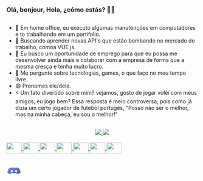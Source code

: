 ### Olá, bonjour, Hola, ¿cómo estás?  🖖🙂
##
- 🔭 Em home office, eu executo algumas manutenções em computadores e to trabalhando em um portifolio.
- 🌱 Buscando aprender novas API's que estão bombando no mercado de trabalho, comoa VUE js. 
- 👯 Eu busco um oportunidade de emprego para que eu possa me desenvolver ainda mais e colaborar com a empresa de forma que a mesma cresça e tenha muito lucro.
- 💬 Me pergunte sobre tecnologias, games, o que faço no meu tempo livre.
- 😄 Pronomes ele/dele.
- ⚡ Um fato divertido sobre mim? vejamos, gosto de jogar volêi com meus amigos, eu jogo bem? Essa resposta é meio controversa, pois como já dizia um certo jogador de futebol portugês, "Posso não ser o melhor, mas na minha cabeça, eu sou o melhor!"
##

<div align="center">
  <a href="https://github.com/abreufabio">
  <img height="180em" src="https://github-readme-stats.vercel.app/api?username=abreufabio&show_icons=true&theme=dark&include_all_commits=true&count_private=true"/>
  <img height="180em" src="https://github-readme-stats.vercel.app/api/top-langs/?username=abreufabio&layout=compact&langs_count=7&theme=dark"/>
</div>
 
<link rel="stylesheet" href="https://cdn.jsdelivr.net/gh/devicons/devicon@v2.14.0/devicon.min.css">  
<div style="display: inline_block"><br>
  <img align="center" height="30" width="40" src="https://cdn.jsdelivr.net/gh/devicons/devicon/icons/javascript/javascript-plain.svg" />
  <img align="center" height="30" width="40" src="https://cdn.jsdelivr.net/gh/devicons/devicon/icons/css3/css3-original.svg">
  <img align="center" height="30" width="40" src="https://cdn.jsdelivr.net/gh/devicons/devicon/icons/html5/html5-original.svg">
  <img align="center" height="30" width="40" src="https://cdn.jsdelivr.net/gh/devicons/devicon/icons/bootstrap/bootstrap-original.svg">
  <img align="center" height="30" width="40" src="https://cdn.jsdelivr.net/gh/devicons/devicon/icons/java/java-original.svg">
  <img align="center" height="30" width="40" src="https://cdn.jsdelivr.net/gh/devicons/devicon/icons/php/php-plain.svg">
  <img align="center" height="30" width="40" src="https://cdn.jsdelivr.net/gh/devicons/devicon/icons/mysql/mysql-original.svg">
</div>
  
  ##
  <div>
    <a href="https://discord.com/channels/@me" target="_blank"><img height="30" width="40" color="white" src="img/logo-discord.png" target="_blank"></a>
  <div>
